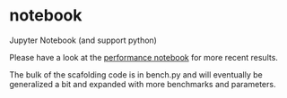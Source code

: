 # notebook
Jupyter Notebook (and support python)

Please have a look at the [performance notebook](https://github.com/v9fs/notebook/blob/main/perf.ipynb) for more recent results.

The bulk of the scafolding code is in bench.py and will eventually be generalized a bit and expanded with more benchmarks and parameters.
